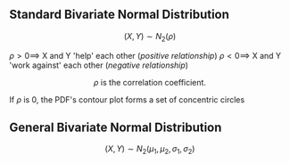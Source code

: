
## Standard Bivariate Normal Distribution

$$(X, Y) \sim N_2(\rho)$$

$\rho > 0 \implies$ X and Y 'help' each other (*positive relationship*)
$\rho < 0 \implies$ X and Y 'work against' each other (*negative relationship*)

$$\rho \text{ is the correlation coefficient.}$$

If $\rho$ is 0, the PDF's contour plot forms a set of concentric circles


## General Bivariate Normal Distribution

$$(X, Y) \sim N_2(\mu_1, \mu_2, \sigma_1, \sigma_2)$$



